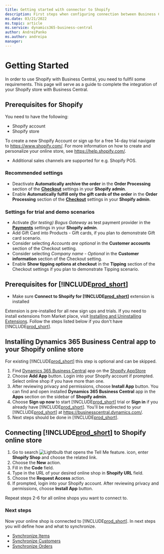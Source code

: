 ```yaml
---
title: Getting started with connector to Shopify
description: First steps when configuring connection between Business Central and Shopify
ms.date: 03/21/2022
ms.topic: article
ms.service: dynamics365-business-central
author: AndreiPanko
ms.author: andreipa
manager: 
---
```


# Getting Started

In order to use Shopify with Business Central, you need to fullfil some requirements. This page will serve as a guide to complete the integration of your Shopify store with Business Central.

## Prerequisites for Shopify

You need to have the following:

- Shopify account
- Shopify store

To create a new Shopify Account or sign up for a free 14-day trial navigate to <https://www.shopify.com/>. For more information on how to create and personalize your online store, see <https://help.shopify.com/>.
  
- Additional sales channels are supported for e.g. Shopify POS.

### Recommended settings

- Deactivate **Automatically archive the order** in the **Order Processing** section of the [**Checkout**](https://www.shopify.com/admin/settings/checkout) settings in your **Shopify admin**.
- Enable **Automatically fulfill only the gift cards of the order** in the **Order Processing** section of the [**Checkout**](https://www.shopify.com/admin/settings/checkout) settings in your **Shopify admin**.

### Settings for trial and demo scenarios

- Activate *(for testing) Bogus Gateway* as test payment provider in the [**Payments**](https://www.shopify.com/admin/settings/payments) settings in your **Shopify admin**.
- Add Gift Card into Products - Gift cards, if you plan to demonstrate Gift card scenario.
- Consider selecting *Accounts are optional* in the **Customer accounts** section of the Checkout setting.
- Consider selecting *Company name* - *Optional* in the **Customer information** section of the Checkout setting.
- Enable **Show tipping options at checkout** in the **Tipping** section of the Checkout settings if you plan to demonstrate Tipping scenario.

## Prerequisites for [!INCLUDE[prod_short](../includes/prod_short.md)]

- Make sure **Connect to Shopify for [!INCLUDE[prod_short](../includes/prod_short.md)]** extension is installed

Extension is pre-installed for all new sign ups and trials. If you need to install extensions from Market place, visit [Installing and Uninstalling Extensions](../ui-extensions-install-uninstall.md#installing-an-extension). Follow the steps listed below if you don't have [!INCLUDE[prod_short](../includes/prod_short.md)].

## Installing **Dynamics 365 Business Central** app to your Shopify online store

For existing [!INCLUDE[prod_short](../includes/prod_short.md)] this step is optional and can be skipped.

1. Find [Dynamics 365 Business Central](https://fwlink?=TDB) app on the [Shopify AppStore](https://apps.shopify.com/)
2. Choose **Add App** button. Login into your Shopify account if prompted. Select online shop if you have more than one.
3. After reviewing privacy and permissions, choose **Install App** button.
  You can find and open installed **Dynamics 365 Business Central** app in the **Apps** section on the sidebar of **Shopify admin**.
4. Choose **Sign up now** to start [!INCLUDE[prod_short](../includes/prod_short.md)] trial or **Sign in** if you already have [!INCLUDE[prod_short](../includes/prod_short.md)]. You'll be redirected to your [!INCLUDE[prod_short](../includes/prod_short.md)] at <https://businesscentral.dynamics.com/>.
5. Next steps should be done in [!INCLUDE[prod_short](../includes/prod_short.md)].

## Connecting [!INCLUDE[prod_short](../includes/prod_short.md)] to Shopify online store

1. Go to search ![Lightbulb that opens the Tell Me feature.](../media/ui-search/search_small.png "Tell me what you want to do") icon, enter **Shopify Shop** and choose the related link.
2. Choose the **New** action.  
3. Fill in the **Code** field.  
4. Type in the URL of your desired online shop in **Shopify URL** field.
5. Choose the **Request Access** action.
6. If prompted, login into your Shopify account. After reviewing privacy and permissions, choose **Install App** button.

Repeat steps 2-6 for all online shops you want to connect to.

### Next steps

Now your online shop is connected to [!INCLUDE[prod_short](../includes/prod_short.md)]. In next steps you will define how and what to synchronize.

- [Synchronize Items](synchronize-items.md)
- [Synchronize Customers](synchronize-customers.md)
- [Synchronize Orders](synchronize-orders.md)
